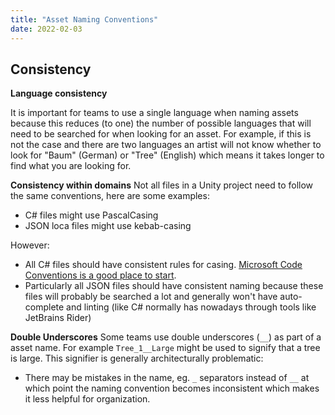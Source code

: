 ```yaml
---
title: "Asset Naming Conventions"
date: 2022-02-03
---
```


## Consistency

**Language consistency**

It is important for teams to use a single language when naming assets because this reduces (to one) the number of possible languages that will need to be searched for when looking for an asset. For example, if this is not the case and there are two languages an artist will not know whether to look for "Baum" (German) or "Tree" (English) which means it takes longer to find what you are looking for.

**Consistency within domains**
Not all files in a Unity project need to follow the same conventions, here are some examples:
- C# files might use PascalCasing
- JSON loca files might use kebab-casing 

However:
- All C# files should have consistent rules for casing. [Microsoft Code Conventions is a good place to start](https://learn.microsoft.com/en-us/dotnet/csharp/fundamentals/coding-style/coding-conventions).
- Particularly all JSON files should have consistent naming because these files will probably be searched a lot and generally won't have auto-complete and linting (like C# normally has nowadays through tools like JetBrains Rider)


**Double Underscores**
Some teams use double underscores (`__`) as part of a asset name.
For example `Tree_1__Large` might be used to signify that a tree is large.
This signifier is generally architecturally problematic:
- There may be mistakes in the name, eg. `_` separators instead of `__` at which point the naming convention becomes inconsistent which makes it less helpful for organization.
